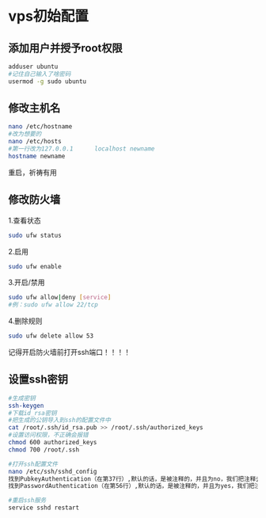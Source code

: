 # vps初始配置



## 添加用户并授予root权限

```bash
adduser ubuntu
#记住自己输入了啥密码
usermod -g sudo ubuntu
```
<!--more-->

## 修改主机名

```bash
nano /etc/hostname
#改为想要的
nano /etc/hosts
#第一行改为127.0.0.1      localhost newname
hostname newname

```
重启，祈祷有用

## 修改防火墙

1.查看状态
```bash
sudo ufw status
```
2.启用
```bash
sudo ufw enable
```
3.开启/禁用
```bash
sudo ufw allow|deny [service]
#例：sudo ufw allow 22/tcp
```
4.删除规则
```bash
sudo ufw delete allow 53
```
记得开启防火墙前打开ssh端口！！！！

## 设置ssh密钥
```bash
#生成密钥
ssh-keygen
#下载id_rsa密钥
#把生成的公钥导入到ssh的配置文件中
cat /root/.ssh/id_rsa.pub >> /root/.ssh/authorized_keys 
#设置访问权限，不正确会报错
chmod 600 authorized_keys
chmod 700 /root/.ssh

#打开ssh配置文件
nano /etc/ssh/sshd_config 
找到PubkeyAuthentication（在第37行）,默认的话，是被注释的，并且为no，我们把注释去掉，并且改为yes //开启密钥登陆
找到PasswordAuthentication（在第56行）,默认的话，是被注释的，并且为yes，我们把注释去掉，并且改为no //关闭密码登陆

#重启ssh服务
service sshd restart 
```